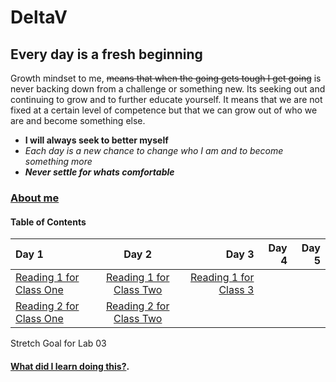 # DeltaV
## Every day is a fresh beginning

Growth mindset to me, ~~means that when the going gets tough I get going~~ is never backing down from a challenge or something new. Its seeking out and continuing to grow and to further educate yourself. It means that we are not fixed at a certain level of competence but that we can grow out of who we are and become something else. 
- **I will always seek to better myself**
-  *Each day is a new chance to change who I am and to become something more* 
- ***Never settle for whats comfortable*** 

### [About me](AboutMe.md)

#### Table of Contents


| Day 1                                     | Day 2                                    | Day 3                                    | Day 4        | Day 5       |
| :-------------                            | :----------:                             | -----------:                             | -----------: | -----------:|
|  [Reading 1 for Class One](Reading-01.md) | [Reading 1 for Class Two](Reading-03.md) | [Reading 1 for Class 3](Reading-05.md) |              |             |
|  [Reading 2 for Class One](Reading-02.md) | [Reading 2 for Class Two](Reading-04.md) |                                          |              |             |

Stretch Goal for Lab 03
#### [What did I learn doing this?](WhatILearned.md).